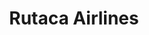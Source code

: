 ---
title: "Rutaca Airlines"
url: /ciudad-guayana-puerto-ordaz/rutaca-airlines/
shop: agencia de viajes
---